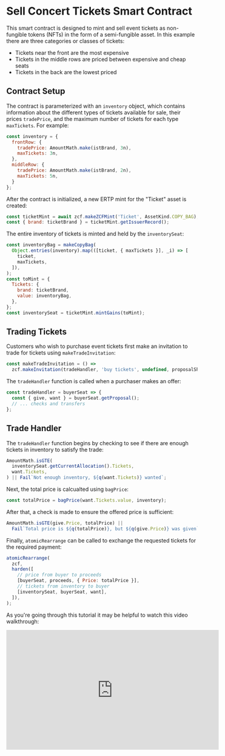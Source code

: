 # Sell Concert Tickets Smart Contract
This smart contract is designed to mint and sell event tickets as non-fungible tokens (NFTs) in the form of a semi-fungible asset. In this example there are three categories or classes of tickets:
- Tickets near the front are the most expensive
- Tickets in the middle rows are priced between expensive and cheap seats
- Tickets in the back are the lowest priced

## Contract Setup
The contract is parameterized with an `inventory` object, which contains information about the different types of tickets available for sale, their prices `tradePrice`, and the maximum number of tickets for each type `maxTickets`. For example:
```js
const inventory = {
  frontRow: {
    tradePrice: AmountMath.make(istBrand, 3n),
    maxTickets: 3n,
  },
  middleRow: {
    tradePrice: AmountMath.make(istBrand, 2n),
    maxTickets: 5n,
  }
};
```

After the contract is initialized, a new ERTP mint for the "Ticket" asset is created:
```js
const ticketMint = await zcf.makeZCFMint('Ticket', AssetKind.COPY_BAG);
const { brand: ticketBrand } = ticketMint.getIssuerRecord();
```

The entire inventory of tickets is minted and held by the `inventorySeat`:
```js
const inventoryBag = makeCopyBag(
  Object.entries(inventory).map(([ticket, { maxTickets }], _i) => [
    ticket,
    maxTickets,
  ]),
);
const toMint = {
  Tickets: {
    brand: ticketBrand,
    value: inventoryBag,
  },
};
const inventorySeat = ticketMint.mintGains(toMint);
```

## Trading Tickets
Customers who wish to purchase event tickets first make an invitation to trade for tickets using `makeTradeInvitation`:
```js
const makeTradeInvitation = () =>
  zcf.makeInvitation(tradeHandler, 'buy tickets', undefined, proposalShape);
```

The `tradeHandler` function is called when a purchaser makes an offer:
```js
const tradeHandler = buyerSeat => {
  const { give, want } = buyerSeat.getProposal();
  // ... checks and transfers
};
```

## Trade Handler
The `tradeHandler` function begins by checking to see if there are enough tickets in inventory to satisfy the trade:
```js
AmountMath.isGTE(
  inventorySeat.getCurrentAllocation().Tickets,
  want.Tickets,
) || Fail`Not enough inventory, ${q(want.Tickets)} wanted`;
```

Next, the total price is calcualted using `bagPrice`:
```js
const totalPrice = bagPrice(want.Tickets.value, inventory);
```

After that, a check is made to ensure the offered price is sufficient:
```js
AmountMath.isGTE(give.Price, totalPrice) ||
  Fail`Total price is ${q(totalPrice)}, but ${q(give.Price)} was given`;
```

Finally, `atomicRearrange` can be called to exchange the requested tickets for the required payment:
```js
atomicRearrange(
  zcf,
  harden([
    // price from buyer to proceeds
    [buyerSeat, proceeds, { Price: totalPrice }],
    // tickets from inventory to buyer
    [inventorySeat, buyerSeat, want],
  ]),
);
```

As you're going through this tutorial it may be helpful to watch this video walkthrough:
<iframe width="560" height="315" src="https://www.youtube.com/embed/Wtq6dwsRdOQ" title="YouTube video player" frameborder="0" allow="accelerometer; autoplay; clipboard-write; encrypted-media; gyroscope; picture-in-picture" allowfullscreen></iframe>
